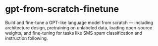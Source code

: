 # gpt-from-scratch-finetune
Build and fine-tune a GPT-like language model from scratch — including architecture design, pretraining on unlabeled data, loading open-source weights, and fine-tuning for tasks like SMS spam classification and instruction following.

